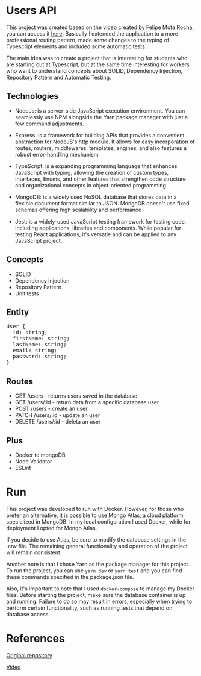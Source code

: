 # Users API

This project was created based on the video created by Felipe Mota Rocha, you can access it [here](https://youtu.be/gU3kp7Aw0JI). Basically I extended the application to a more professional routing pattern, made some changes to the typing of Typescript elements and included some automatic tests.

The main idea was to create a project that is interesting for students who are starting out at Typescript, but at the same time interesting for workers who want to understand concepts about SOLID, Dependency Injection, Repository Pattern and Automatic Testing.

## Technologies

- NodeJs: is a server-side JavaScript execution environment. You can seamlessly use NPM alongside the Yarn package manager with just a few command adjustments.

- Express: is a framework for building APIs that provides a convenient abstraction for NodeJS's http module. It allows for easy incorporation of routes, routers, middlewares, templates, engines, and also features a robust error-handling mechanism

- TypeScript: is a expanding programming language that enhances JavaScript with typing, allowing the creation of custom types, interfaces, Enums, and other features that strengthen code structure and organizational concepts in object-oriented programming

- MongoDB: is a widely used NoSQL database that stores data in a flexible document format similar to JSON. MongoDB doesn't use fixed schemas offering high scalability and performance

- Jest: is a widely-used JavaScript testing framework for testing code, including applications, libraries and components. While popular for testing React applications, it's versatie and can be applied to any JavaScript project.

## Concepts

- SOLID
- Dependency Injection
- Repository Pattern
- Unit tests

## Entity

<pre>
User {
  id: string;
  firstName: string;
  lastName: string;
  email: string;
  password: string;
}</pre>

## Routes

- GET /users - returns users saved in the database
- GET /users/:id - return data from a specific database user
- POST /users - create an user
- PATCH /users/:id - update an user
- DELETE /users/:id - deleta an user

## Plus

- Docker to mongoDB
- Node Validator
- ESLint

# Run

This project was developed to run with Docker. However, for those who prefer an alternative, it is possible to use Mongo Atlas, a cloud platform specialized in MongoDB. In my local configuration I used Docker, while for deployment I opted for Mongo Atlas.

If you decide to use Atlas, be sure to modify the database settings in the .env file. The remaining general functionality and operation of the project will remain consistent.

Another note is that I chose Yarn as the package manager for this project. To run the project, you can use `yarn dev` or `yarn test` and you can find these commands specified in the package.json file.

Also, it's important to note that I used `docker-compose` to manage my Docker files. Before starting the project, make sure the database container is up and running. Failure to do so may result in errors, especially when trying to perform certain functionality, such as running tests that depend on database access.

# References

[Original repository ](https://github.com/felipemotarocha/users-typescript-api)

[Video](https://youtu.be/gU3kp7Aw0JI)
